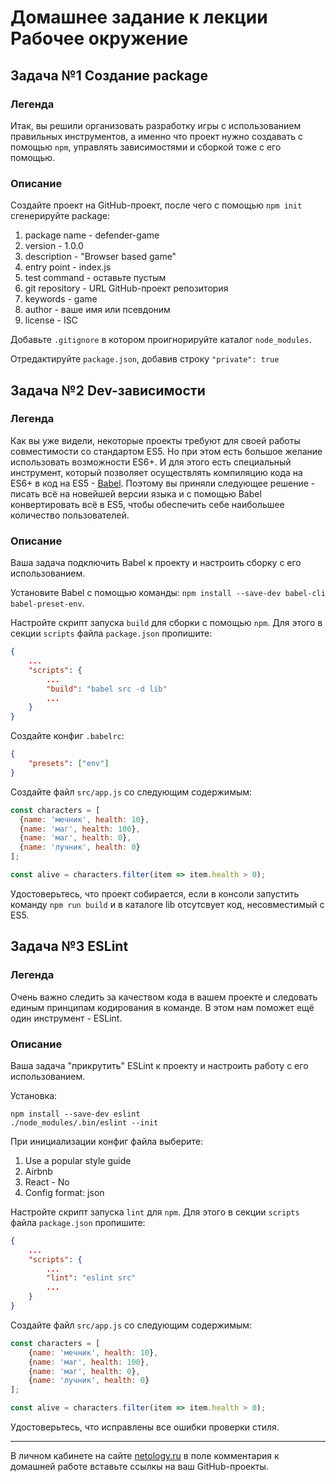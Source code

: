 # Домашнее задание к лекции Рабочее окружение

## Задача №1 Создание package

### Легенда

Итак, вы решили организовать разработку игры с использованием правильных инструментов, а именно что проект нужно создавать с помощью `npm`, управлять зависимостями и сборкой тоже с его помощью. 

### Описание

Создайте проект на GitHub-проект, после чего с помощью `npm init` сгенерируйте package:
1. package name - defender-game
1. version - 1.0.0
1. description - "Browser based game"
1. entry point - index.js
1. test command - оставьте пустым
1. git repository - URL GitHub-проект репозитория 
1. keywords - game
1. author - ваше имя или псевдоним
1. license - ISC

Добавьте `.gitignore` в котором проигнорируйте каталог `node_modules`.

Отредактируйте `package.json`, добавив строку `"private": true`

## Задача №2 Dev-зависимости

### Легенда

Как вы уже видели, некоторые проекты требуют для своей работы совместимости со стандартом ES5. Но при этом есть большое желание использовать возможности ES6+. И для этого есть специальный инструмент, который позволяет осуществлять компиляцию кода на ES6+ в код на ES5 - [Babel](https://babeljs.io). Поэтому вы приняли следующее решение - писать всё на новейшей версии языка и с помощью Babel конвертировать всё в ES5, чтобы обеспечить себе наибольшее количество пользователей.

### Описание

Ваша задача подключить Babel к проекту и настроить сборку с его использованием.

Установите Babel с помощью команды: `npm install --save-dev babel-cli babel-preset-env`.

Настройте скрипт запуска `build` для сборки с помощью `npm`. Для этого в секции `scripts` файла `package.json` пропишите:
```json
{
    ...
    "scripts": {
        ...
        "build": "babel src -d lib"
        ...
    }
}
```

Создайте конфиг `.babelrc`:
```json
{
    "presets": ["env"]
}
```

Создайте файл `src/app.js` со следующим содержимым:
```javascript
const characters = [
  {name: 'мечник', health: 10},
  {name: 'маг', health: 100},
  {name: 'маг', health: 0},
  {name: 'лучник', health: 0}
];

const alive = characters.filter(item => item.health > 0);
```

Удостоверьтесь, что проект собирается, если в консоли запустить команду `npm run build` и в каталоге lib отсутсвует код, несовместимый с ES5.

## Задача №3 ESLint

### Легенда

Очень важно следить за качеством кода в вашем проекте и следовать единым принципам кодирования в команде. В этом нам поможет ещё один инструмент - ESLint.

### Описание

Ваша задача "прикрутить" ESLint к проекту и настроить работу с его использованием.

Установка:
```shell
npm install --save-dev eslint
./node_modules/.bin/eslint --init
```

При инициализации конфиг файла выберите:
1. Use a popular style guide
1. Airbnb
1. React - No
1. Config format: json

Настройте скрипт запуска `lint` для `npm`. Для этого в секции `scripts` файла `package.json` пропишите:
```json
{
    ...
    "scripts": {
        ...
        "lint": "eslint src"
        ...
    }
}
```

Создайте файл `src/app.js` со следующим содержимым:
```javascript
const characters = [
    {name: 'мечник', health: 10},
    {name: 'маг', health: 100},
    {name: 'маг', health: 0},
    {name: 'лучник', health: 0}
];

const alive = characters.filter(item => item.health > 0);
```

Удостоверьтесь, что исправлены все ошибки проверки стиля.

---
В личном кабинете на сайте [netology.ru](http://netology.ru/) в поле комментария к домашней работе вставьте ссылкы на ваш GitHub-проекты.